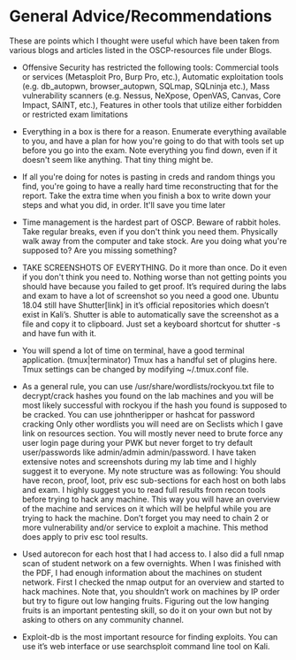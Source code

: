 # General Advice/Recommendations
These are points which I thought were useful which have been taken from various blogs and articles listed in the OSCP-resources file under Blogs.

- Offensive Security has restricted the following tools: Commercial tools or services (Metasploit Pro, Burp Pro, etc.), Automatic exploitation tools (e.g. db_autopwn, browser_autopwn, SQLmap, SQLninja etc.), Mass vulnerability scanners (e.g. Nessus, NeXpose, OpenVAS, Canvas, Core Impact, SAINT, etc.), Features in other tools that utilize either forbidden or restricted exam limitations

- Everything in a box is there for a reason. Enumerate everything available to you, and have a plan for how you're going to do that with tools set up before you go into the exam. Note everything you find down, even if it doesn't seem like anything. That tiny thing might be.

- If all you're doing for notes is pasting in creds and random things you find, you're going to have a really hard time reconstructing that for the report. Take the extra time when you finish a box to write down your steps and what you did, in order. It'll save you time later

- Time management is the hardest part of OSCP. Beware of rabbit holes. Take regular breaks, even if you don't think you need them. Physically walk away from the computer and take stock. Are you doing what you're supposed to? Are you missing something?

- TAKE SCREENSHOTS OF EVERYTHING. Do it more than once. Do it even if you don't think you need to. Nothing worse than not getting points you should have because you failed to get proof. It’s required during the labs and exam to have a lot of screenshot so you need a good one. Ubuntu 18.04 still have Shutter[link] in it’s official repositories which doesn’t exist in Kali’s. Shutter is able to automatically save the screenshot as a file and copy it to clipboard. Just set a keyboard shortcut for shutter -s and have fun with it.

- You will spend a lot of time on terminal, have a good terminal application. (tmux|terminator) Tmux has a handful set of plugins here. Tmux settings can be changed by modifying ~/.tmux.conf file.

- As a general rule, you can use /usr/share/wordlists/rockyou.txt file to decrypt/crack hashes you found on the lab machines and you will be most likely successful with rockyou if the hash you found is supposed to be cracked. You can use johntheripper or hashcat for password cracking Only other wordlists you will need are on Seclists which I gave link on resources section. You will mostly never need to brute force any user login page during your PWK but never forget to try default user/passwords like admin/admin admin/password. I have taken extensive notes and screenshots during my lab time and I highly suggest it to everyone. My note structure was as following: You should have recon, proof, loot, priv esc sub-sections for each host on both labs and exam. I highly suggest you to read full results from recon tools before trying to hack any machine. This way you will have an overview of the machine and services on it which will be helpful while you are trying to hack the machine. Don’t forget you may need to chain 2 or more vulnerability and/or service to exploit a machine. This method does apply to priv esc tool results.

- Used autorecon for each host that I had access to. I also did a full nmap scan of student network on a few overnights. When I was finished with the PDF, I had enough information about the machines on student network. First I checked the nmap output for an overview and started to hack machines. Note that, you shouldn’t work on machines by IP order but try to figure out low hanging fruits. Figuring out the low hanging fruits is an important pentesting skill, so do it on your own but not by asking to others on any community channel.

- Exploit-db is the most important resource for finding exploits. You can use it’s web interface or use searchsploit command line tool on Kali.

